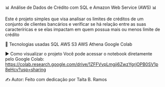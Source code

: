 📊 Análise de Dados de Crédito com SQL e Amazon Web Service (AWS) 📊

Este é projeto simples que visa analisar os limites de créditos de um conjunto de clientes bancários e verificar se há relação entre as suas caracteríricas e se elas impactam em quem possua mais ou menos limite de crédito

🧰 Tecnologias usadas
SQL
AWS S3
AWS Athena
Google Colab

▶️ Como visualizar o projeto
Você pode acessar o notebook diretamente pelo Google Colab: https://colab.research.google.com/drive/1ZFFVvpLmgji6ZwzYgrjOPB0SV1p8eHcv?usp=sharing

✍️ Autor: Feito com dedicação por Taíta B. Ramos
